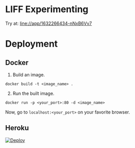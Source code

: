 # LIFF Experimenting

Try at: [line://app/1632266434-nNxB6Vv7](line://app/1632266434-nNxB6Vv7)

# Deployment

## Docker

1. Build an image.

```
docker build -t <image_name> .
```

2. Run the built image.

```
docker run -p <your_port>:80 -d <image_name>
```

Now, go to `localhost:<your_port>` on your favorite browser.

## Heroku

[![Deploy](https://www.herokucdn.com/deploy/button.svg)](https://heroku.com/deploy?template=https://github.com/nawawishkid/liff-experimenting)
